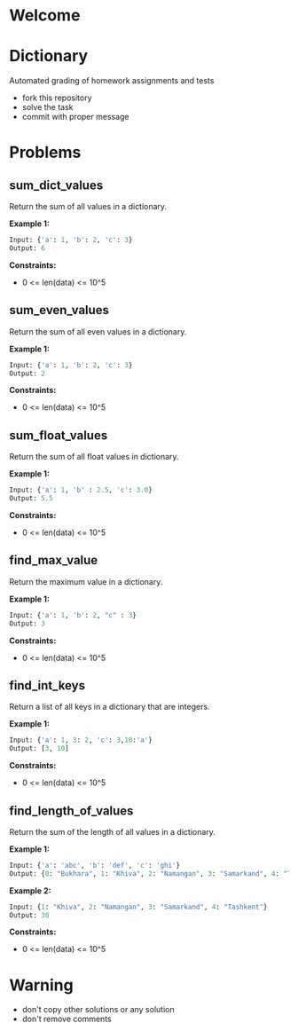 # Welcome
# Dictionary

Automated grading of homework assignments and tests
- fork this repository
- solve the task
- commit with proper message

# Problems
## sum_dict_values

  Return the sum of all values in a dictionary.

**Example 1:**

```Python
Input: {'a': 1, 'b': 2, 'c': 3}
Output: 6

```
**Constraints:**

  - 0 <= len(data) <= 10^5

## sum_even_values

  Return the sum of all even values in a dictionary.
  
**Example 1:**

```Python
Input: {'a': 1, 'b': 2, 'c': 3}
Output: 2

```

**Constraints:**

  - 0 <= len(data) <= 10^5

## sum_float_values

  Return the sum of all float values in dictionary.

**Example 1:**

```Python
Input: {'a': 1, 'b' : 2.5, 'c': 3.0}
Output: 5.5

```

**Constraints:**

  - 0 <= len(data) <= 10^5

## find_max_value

  Return the maximum value in a dictionary.

**Example 1:**

```Python
Input: {'a': 1, 'b': 2, "c" : 3}
Output: 3

```

**Constraints:**

  - 0 <= len(data) <= 10^5

## find_int_keys

  Return a list of all keys in a dictionary that are integers.

**Example 1:**

```Python
Input: {'a': 1, 3: 2, 'c': 3,10:'a'}
Output: [3, 10]

```

**Constraints:**

  - 0 <= len(data) <= 10^5


## find_length_of_values

  Return the sum of the length of all values in a dictionary.

**Example 1:**

```Python
Input: {'a': 'abc', 'b': 'def', 'c': 'ghi'}
Output: {0: "Bukhara", 1: "Khiva", 2: "Namangan", 3: "Samarkand", 4: "Tashkent"}

```

**Example 2:**

```Python
Input: {1: "Khiva", 2: "Namangan", 3: "Samarkand", 4: "Tashkent"}
Output: 30

```
**Constraints:**

  - 0 <= len(data) <= 10^5

# Warning
- don't copy other solutions or any solution
- don't remove comments